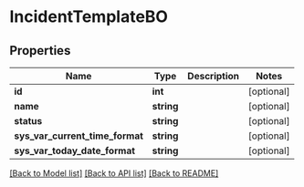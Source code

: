 # IncidentTemplateBO

## Properties
Name | Type | Description | Notes
------------ | ------------- | ------------- | -------------
**id** | **int** |  | [optional] 
**name** | **string** |  | [optional] 
**status** | **string** |  | [optional] 
**sys_var_current_time_format** | **string** |  | [optional] 
**sys_var_today_date_format** | **string** |  | [optional] 

[[Back to Model list]](../README.md#documentation-for-models) [[Back to API list]](../README.md#documentation-for-api-endpoints) [[Back to README]](../README.md)


